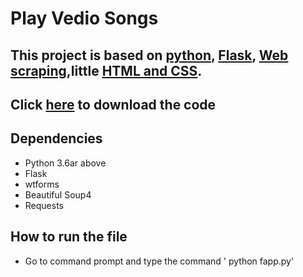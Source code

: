 # Play Vedio Songs 

## This project is based on [python](https://www.python.org/), [Flask](http://flask.pocoo.org/docs/1.0/), [Web scraping](https://www.crummy.com/software/BeautifulSoup/bs4/doc/),little [HTML and CSS](https://developer.mozilla.org/en-US/docs/Web/CSS/Reference).

## Click [here]() to download the code

## Dependencies

* Python 3.6ar above
* Flask
* wtforms
* Beautiful Soup4
* Requests

## How to run the file

* Go to command prompt and type the command ' python fapp.py'




